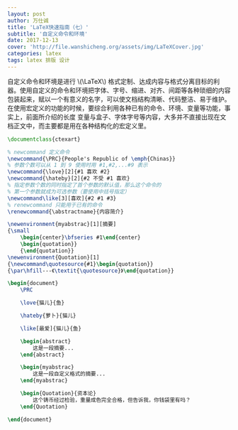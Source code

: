 ```yaml
---
layout: post
author: 万仕诚
title: 'LaTeX快速指南（七）'
subtitle: '自定义命令和环境'
date: 2017-12-13
cover: 'http://file.wanshicheng.org/assets/img/LaTeXCover.jpg'
categories: latex
tags: latex 排版 设计
---
```

自定义命令和环境是进行 \\(\LaTeX\\) 格式定制、达成内容与格式分离目标的利器。使用自定义的命令和环境把字体、字号、缩进、对齐、间距等各种琐细的内容包装起来，赋以一个有意义的名字，可以使文档结构清晰、代码整洁、易于维护。在使用宏定义的功能的时候，要综合利用各种已有的命令、环境、变量等功能，事实上，前面所介绍的长度 变量与盒子、字体字号等内容，大多并不直接出现在文档正文中，而主要都是用在各种结构化的宏定义里。

```latex
\documentclass{ctexart}

% newcommand 定义命令
\newcommand{\PRC}{People's Republic of \emph{Chinas}}
% 参数个数可以从 1 到 9 使用时用 #1,#2,...#9 表示
\newcommand{\love}[2]{#1 喜欢 #2}
\newcommand{\hateby}[2]{#2 不受 #1 喜欢}
% 指定参数个数的同时指定了首个参数的默认值，那么这个命令的
% 第一个参数就成为可选参数（要使用中括号指定）
\newcommand\like[3][喜欢]{#2 #1 #3}
% renewcommand 只能用于已有的命令
\renewcommand{\abstractname}{内容简介}

\newenvironment{myabstrac}[1][摘要]
{\small
	\begin{center}\bfseries #1\end{center}
	\begin{quotation}}
	{\end{quotation}}
\newenvironment{Quotation}[1]
{\newcommand\quotesource{#1}\begin{quotation}}
{\par\hfill---《\textit{\quotesource}》\end{quotation}}

\begin{document}
	\PRC

	\love{猫儿}{鱼}

	\hateby{萝卜}{猫儿}

	\like[最爱]{猫儿}{鱼}

	\begin{abstract}
		这是一段摘要...
	\end{abstract}

	\begin{myabstrac}
		这是一段自定义格式的摘要...
	\end{myabstrac}

	\begin{Quotation}{资本论}
		这个铸币经过检验，重量成色完全合格，但告诉我，你钱袋里有吗？
	\end{Quotation}

\end{document}
```

